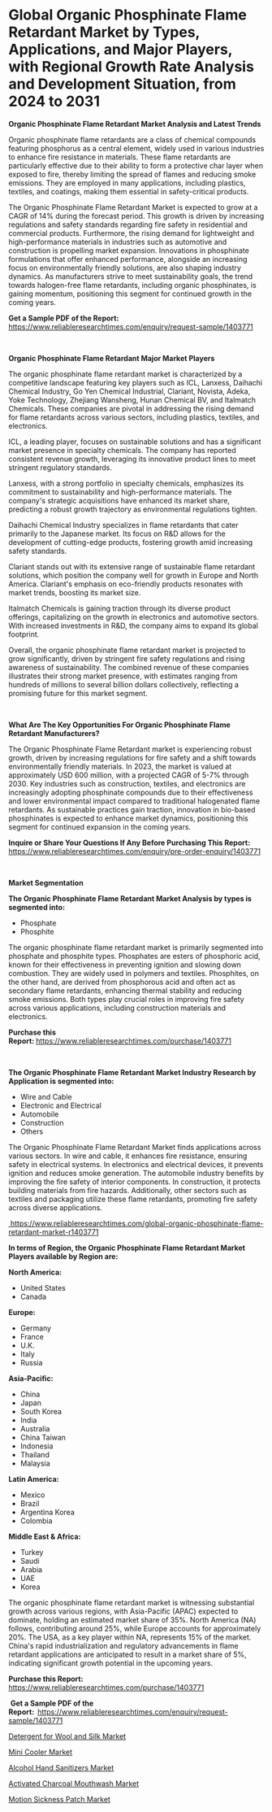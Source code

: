 <p><h1>Global Organic Phosphinate Flame Retardant Market by Types, Applications, and Major Players, with Regional Growth Rate Analysis and Development Situation, from 2024 to 2031</h1></p><p><strong>Organic Phosphinate Flame Retardant Market Analysis and Latest Trends</strong></p>
<p><p>Organic phosphinate flame retardants are a class of chemical compounds featuring phosphorus as a central element, widely used in various industries to enhance fire resistance in materials. These flame retardants are particularly effective due to their ability to form a protective char layer when exposed to fire, thereby limiting the spread of flames and reducing smoke emissions. They are employed in many applications, including plastics, textiles, and coatings, making them essential in safety-critical products.</p><p>The Organic Phosphinate Flame Retardant Market is expected to grow at a CAGR of 14% during the forecast period. This growth is driven by increasing regulations and safety standards regarding fire safety in residential and commercial products. Furthermore, the rising demand for lightweight and high-performance materials in industries such as automotive and construction is propelling market expansion. Innovations in phosphinate formulations that offer enhanced performance, alongside an increasing focus on environmentally friendly solutions, are also shaping industry dynamics. As manufacturers strive to meet sustainability goals, the trend towards halogen-free flame retardants, including organic phosphinates, is gaining momentum, positioning this segment for continued growth in the coming years.</p></p>
<p><strong>Get a Sample PDF of the Report:&nbsp;</strong> <a href="https://www.reliableresearchtimes.com/enquiry/request-sample/1403771?utm_campaign=1393&utm_medium=2&utm_source=Github&utm_content=ia&utm_term=23102024&utm_id=organic-phosphinate-flame-retardant">https://www.reliableresearchtimes.com/enquiry/request-sample/1403771</a></p>
<p>&nbsp;</p>
<p><strong>Organic Phosphinate Flame Retardant Major Market Players</strong></p>
<p><p>The organic phosphinate flame retardant market is characterized by a competitive landscape featuring key players such as ICL, Lanxess, Daihachi Chemical Industry, Go Yen Chemical Industrial, Clariant, Novista, Adeka, Yoke Technology, Zhejiang Wansheng, Hunan Chemical BV, and Italmatch Chemicals. These companies are pivotal in addressing the rising demand for flame retardants across various sectors, including plastics, textiles, and electronics.</p><p>ICL, a leading player, focuses on sustainable solutions and has a significant market presence in specialty chemicals. The company has reported consistent revenue growth, leveraging its innovative product lines to meet stringent regulatory standards.</p><p>Lanxess, with a strong portfolio in specialty chemicals, emphasizes its commitment to sustainability and high-performance materials. The company's strategic acquisitions have enhanced its market share, predicting a robust growth trajectory as environmental regulations tighten.</p><p>Daihachi Chemical Industry specializes in flame retardants that cater primarily to the Japanese market. Its focus on R&D allows for the development of cutting-edge products, fostering growth amid increasing safety standards.</p><p>Clariant stands out with its extensive range of sustainable flame retardant solutions, which position the company well for growth in Europe and North America. Clariant's emphasis on eco-friendly products resonates with market trends, boosting its market size.</p><p>Italmatch Chemicals is gaining traction through its diverse product offerings, capitalizing on the growth in electronics and automotive sectors. With increased investments in R&D, the company aims to expand its global footprint.</p><p>Overall, the organic phosphinate flame retardant market is projected to grow significantly, driven by stringent fire safety regulations and rising awareness of sustainability. The combined revenue of these companies illustrates their strong market presence, with estimates ranging from hundreds of millions to several billion dollars collectively, reflecting a promising future for this market segment.</p></p>
<p>&nbsp;</p>
<p><strong>What Are The Key Opportunities For Organic Phosphinate Flame Retardant Manufacturers?</strong></p>
<p><p>The Organic Phosphinate Flame Retardant market is experiencing robust growth, driven by increasing regulations for fire safety and a shift towards environmentally friendly materials. In 2023, the market is valued at approximately USD 600 million, with a projected CAGR of 5-7% through 2030. Key industries such as construction, textiles, and electronics are increasingly adopting phosphinate compounds due to their effectiveness and lower environmental impact compared to traditional halogenated flame retardants. As sustainable practices gain traction, innovation in bio-based phosphinates is expected to enhance market dynamics, positioning this segment for continued expansion in the coming years.</p></p>
<p><strong>Inquire or Share Your Questions If Any Before Purchasing This Report:</strong> <a href="https://www.reliableresearchtimes.com/enquiry/pre-order-enquiry/1403771?utm_campaign=1393&utm_medium=2&utm_source=Github&utm_content=ia&utm_term=23102024&utm_id=organic-phosphinate-flame-retardant">https://www.reliableresearchtimes.com/enquiry/pre-order-enquiry/1403771</a></p>
<p>&nbsp;</p>
<p><strong>Market Segmentation</strong></p>
<p><strong>The Organic Phosphinate Flame Retardant Market Analysis by types is segmented into:</strong></p>
<p><ul><li>Phosphate</li><li>Phosphite</li></ul></p>
<p><p>The organic phosphinate flame retardant market is primarily segmented into phosphate and phosphite types. Phosphates are esters of phosphoric acid, known for their effectiveness in preventing ignition and slowing down combustion. They are widely used in polymers and textiles. Phosphites, on the other hand, are derived from phosphorous acid and often act as secondary flame retardants, enhancing thermal stability and reducing smoke emissions. Both types play crucial roles in improving fire safety across various applications, including construction materials and electronics.</p></p>
<p><strong>Purchase this Report:&nbsp;</strong><a href="https://www.reliableresearchtimes.com/purchase/1403771?utm_campaign=1393&utm_medium=2&utm_source=Github&utm_content=ia&utm_term=23102024&utm_id=organic-phosphinate-flame-retardant">https://www.reliableresearchtimes.com/purchase/1403771</a></p>
<p>&nbsp;</p>
<p><strong>The Organic Phosphinate Flame Retardant Market Industry Research by Application is segmented into:</strong></p>
<p><ul><li>Wire and Cable</li><li>Electronic and Electrical</li><li>Automobile</li><li>Construction</li><li>Others</li></ul></p>
<p><p>The Organic Phosphinate Flame Retardant Market finds applications across various sectors. In wire and cable, it enhances fire resistance, ensuring safety in electrical systems. In electronics and electrical devices, it prevents ignition and reduces smoke generation. The automobile industry benefits by improving the fire safety of interior components. In construction, it protects building materials from fire hazards. Additionally, other sectors such as textiles and packaging utilize these flame retardants, promoting fire safety across diverse applications.</p></p>
<p><a href="https://www.reliableresearchtimes.com/global-organic-phosphinate-flame-retardant-market-r1403771?utm_campaign=1393&utm_medium=2&utm_source=Github&utm_content=ia&utm_term=23102024&utm_id=organic-phosphinate-flame-retardant">&nbsp;https://www.reliableresearchtimes.com/global-organic-phosphinate-flame-retardant-market-r1403771</a></p>
<p><strong>In terms of Region, the Organic Phosphinate Flame Retardant Market Players available by Region are:</strong></p>
<p>
    <p> <strong> North America: </strong>
        <ul>
            <li>United States</li>
            <li>Canada</li>
        </ul>
        </p> 
    <p> <strong> Europe: </strong>
        <ul>
            <li>Germany</li>
            <li>France</li>
            <li>U.K.</li>
            <li>Italy</li>
            <li>Russia</li>
        </ul>
        </p> 
    <p> <strong> Asia-Pacific: </strong>
        <ul>
            <li>China</li>
            <li>Japan</li>
            <li>South Korea</li>
            <li>India</li>
            <li>Australia</li>
            <li>China Taiwan</li>
            <li>Indonesia</li>
            <li>Thailand</li>
            <li>Malaysia</li>
        </ul>
        </p> 
    <p> <strong> Latin America: </strong>
        <ul>
            <li>Mexico</li>
            <li>Brazil</li>
            <li>Argentina Korea</li>
            <li>Colombia</li>
        </ul>
        </p> 
    <p> <strong> Middle East & Africa: </strong>
        <ul>
            <li>Turkey</li>
            <li>Saudi</li>
            <li>Arabia</li>
            <li>UAE</li>
            <li>Korea</li>
        </ul>
    </p>
    </p>
<p><p>The organic phosphinate flame retardant market is witnessing substantial growth across various regions, with Asia-Pacific (APAC) expected to dominate, holding an estimated market share of 35%. North America (NA) follows, contributing around 25%, while Europe accounts for approximately 20%. The USA, as a key player within NA, represents 15% of the market. China's rapid industrialization and regulatory advancements in flame retardant applications are anticipated to result in a market share of 5%, indicating significant growth potential in the upcoming years.</p></p>
<p><strong>Purchase this Report: </strong><a href="https://www.reliableresearchtimes.com/purchase/1403771?utm_campaign=1393&utm_medium=2&utm_source=Github&utm_content=ia&utm_term=23102024&utm_id=organic-phosphinate-flame-retardant">https://www.reliableresearchtimes.com/purchase/1403771</a></p>
<p>&nbsp;<strong>Get a Sample PDF of the Report:&nbsp;&nbsp;</strong><a href="https://www.reliableresearchtimes.com/enquiry/request-sample/1403771?utm_campaign=1393&utm_medium=2&utm_source=Github&utm_content=ia&utm_term=23102024&utm_id=organic-phosphinate-flame-retardant">https://www.reliableresearchtimes.com/enquiry/request-sample/1403771</a></p>
<p><strong></strong></p>
<p><p><a href="https://www.linkedin.com/pulse/global-detergent-wool-silk-market-trends-forecasts-9e0we?utm_campaign=1393&utm_medium=2&utm_source=Github&utm_content=ia&utm_term=23102024&utm_id=organic-phosphinate-flame-retardant">Detergent for Wool and Silk Market</a></p><p><a href="https://www.linkedin.com/pulse/mini-cooler-market-overview-forecast-2024-2031-detailed-study-2zm2f?utm_campaign=1393&utm_medium=2&utm_source=Github&utm_content=ia&utm_term=23102024&utm_id=organic-phosphinate-flame-retardant">Mini Cooler Market</a></p><p><a href="https://www.linkedin.com/pulse/alcohol-hand-sanitizers-market-opportunities-emerging-xsoje?utm_campaign=1393&utm_medium=2&utm_source=Github&utm_content=ia&utm_term=23102024&utm_id=organic-phosphinate-flame-retardant">Alcohol Hand Sanitizers Market</a></p><p><a href="https://www.linkedin.com/pulse/global-activated-charcoal-mouthwash-market-analysis-j5coe?utm_campaign=1393&utm_medium=2&utm_source=Github&utm_content=ia&utm_term=23102024&utm_id=organic-phosphinate-flame-retardant">Activated Charcoal Mouthwash Market</a></p><p><a href="https://www.linkedin.com/pulse/strategic-roadmap-success-global-motion-sickness-fpkqe?utm_campaign=1393&utm_medium=2&utm_source=Github&utm_content=ia&utm_term=23102024&utm_id=organic-phosphinate-flame-retardant">Motion Sickness Patch Market</a></p></p>